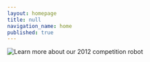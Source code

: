 ```yaml
---
layout: homepage
title: null
navigation_name: home
published: true
---
```


<img id="banner" alt="Learn more about our 2012 competition robot" src="{{ site.url }}/files/images/header/banner.png" />
